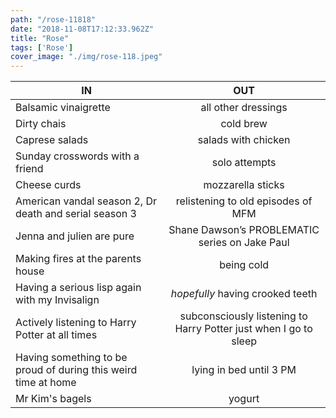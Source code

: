 ```yaml
---
path: "/rose-11818"
date: "2018-11-08T17:12:33.962Z"
title: "Rose"
tags: ['Rose']
cover_image: "./img/rose-118.jpeg"
---
```


| IN            | OUT           | 
| ------------- |:-------------:| 
Balsamic vinaigrette | all other dressings 
Dirty chais | cold brew
Caprese salads | salads with chicken 
Sunday crosswords with a friend | solo attempts
Cheese curds | mozzarella sticks 
American vandal season 2, Dr death and serial season 3 | relistening to old episodes of MFM
Jenna and julien are pure | Shane Dawson’s PROBLEMATIC series on Jake Paul
Making fires at the parents house | being cold 
Having a serious lisp again with my Invisalign | *hopefully* having crooked teeth
Actively listening to Harry Potter at all times | subconsciously listening to Harry Potter just when I go to sleep 
Having something to be proud of during this weird time at home | lying in bed until 3 PM
Mr Kim's bagels | yogurt
